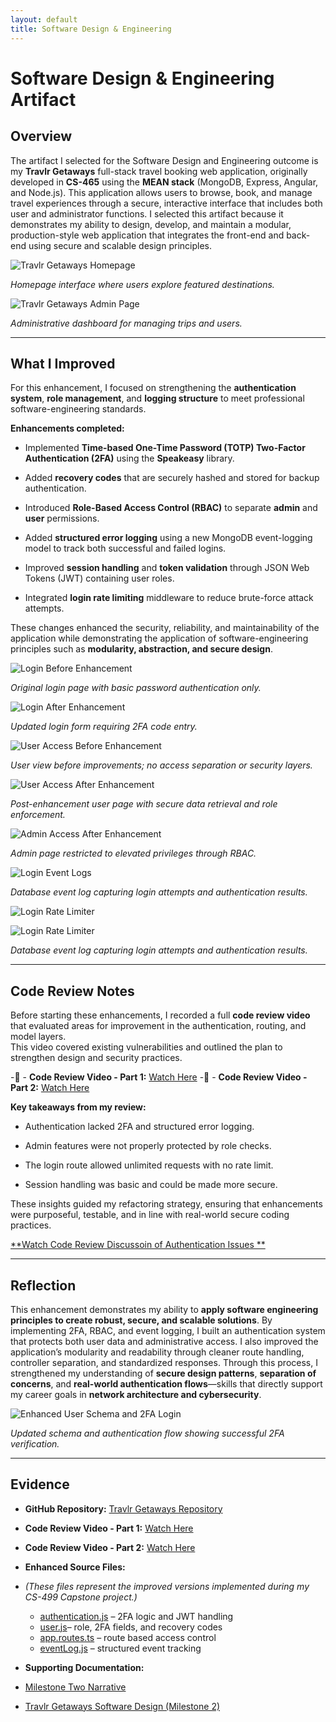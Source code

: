 ```yaml
---
layout: default
title: Software Design & Engineering
---
```


<link rel="stylesheet" href="../../assets/css/custom.css">

# Software Design & Engineering Artifact

## Overview
The artifact I selected for the Software Design and Engineering outcome is my **Travlr Getaways** full-stack travel booking web application, originally developed in **CS-465** using the **MEAN stack** (MongoDB, Express, Angular, and Node.js). This application allows users to browse, book, and manage travel experiences through a secure, interactive interface that includes both user and administrator functions. I selected this artifact because it demonstrates my ability to design, develop, and maintain a modular, production-style web application that integrates the front-end and back-end using secure and scalable design principles.


![Travlr Getaways Homepage](images/TravlrHomePage.jpg)

*Homepage interface where users explore featured destinations.*

![Travlr Getaways Admin Page](images/TravlrAdminPage.jpg)

*Administrative dashboard for managing trips and users.*

---

## What I Improved
For this enhancement, I focused on strengthening the **authentication system**, **role management**, and **logging structure** to meet professional software-engineering standards.

**Enhancements completed:**
- Implemented **Time-based One-Time Password (TOTP) Two-Factor Authentication (2FA)** using the **Speakeasy** library.
  
- Added **recovery codes** that are securely hashed and stored for backup authentication.
  
- Introduced **Role-Based Access Control (RBAC)** to separate **admin** and **user** permissions.
  
- Added **structured error logging** using a new MongoDB event-logging model to track both successful and failed logins.
   
- Improved **session handling** and **token validation** through JSON Web Tokens (JWT) containing user roles.
   
- Integrated **login rate limiting** middleware to reduce brute-force attack attempts.

These changes enhanced the security, reliability, and maintainability of the application while demonstrating the application of software-engineering principles such as **modularity, abstraction, and secure design**.


![Login Before Enhancement](images/No2FA.jpg)

*Original login page with basic password authentication only.*

![Login After Enhancement](images/w2FA.jpg)

*Updated login form requiring 2FA code entry.*

![User Access Before Enhancement](images/TravelListingBefore.jpg)

*User view before improvements; no access separation or security layers.*

![User Access After Enhancement](images/TravelListPageAfter.jpg)

*Post-enhancement user page with secure data retrieval and role enforcement.*

![Admin Access After Enhancement](images/TravelListingAdmin.jpg)

*Admin page restricted to elevated privileges through RBAC.*

![Login Event Logs](images/LoginEventLog.jpg)

*Database event log capturing login attempts and authentication results.*

![Login Rate Limiter](images/Login_Limiter1.jpg)

![Login Rate Limiter](images/Login_Limiter2.jpg)

*Database event log capturing login attempts and authentication results.*

---

## Code Review Notes
Before starting these enhancements, I recorded a full **code review video** that evaluated areas for improvement in the authentication, routing, and model layers.  
This video covered existing vulnerabilities and outlined the plan to strengthen design and security practices.

-🎥 - **Code Review Video - Part 1:** [Watch Here](https://youtu.be/yE4y5FZN2ck)
-🎥 - **Code Review Video - Part 2:** [Watch Here](https://youtu.be/-rbaklZHxl4) 

**Key takeaways from my review:** 

- Authentication lacked 2FA and structured error logging.
  
- Admin features were not properly protected by role checks.
    
- The login route allowed unlimited requests with no rate limit.
   
- Session handling was basic and could be made more secure.  

These insights guided my refactoring strategy, ensuring that enhancements were purposeful, testable, and in line with real-world secure coding practices.


[**Watch Code Review Discussoin of Authentication Issues **](https://youtu.be/Nrz5_AwpX3g)

---

## Reflection

This enhancement demonstrates my ability to **apply software engineering principles to create robust, secure, and scalable solutions**. By implementing 2FA, RBAC, and event logging, I built an authentication system that protects both user data and administrative access. I also improved the application’s modularity and readability through cleaner route handling, controller separation, and standardized responses. Through this process, I strengthened my understanding of **secure design patterns**, **separation of concerns**, and **real-world authentication flows**—skills that directly support my career goals in **network architecture and cybersecurity**.

![Enhanced User Schema and 2FA Login](images/successful2fa.jpg)

*Updated schema and authentication flow showing successful 2FA verification.*

---

## Evidence

- **GitHub Repository:** [Travlr Getaways Repository](https://github.com/thatone313/CS465FullStackDevelopment)  
- **Code Review Video - Part 1:** [Watch Here](https://youtu.be/yE4y5FZN2ck)
- **Code Review Video - Part 2:** [Watch Here](https://youtu.be/-rbaklZHxl4)
  
- **Enhanced Source Files:**
- *(These files represent the improved versions implemented during my CS-499 Capstone project.)*
   
  - [authentication.js](../../supporting_files/authentication.js) – 2FA logic and JWT handling
  - [user.js](../../supporting_files/user.js)– role, 2FA fields, and recovery codes
  - [app.routes.ts](../../supporting_files/app.routes.ts) – route based access control
  - [eventLog.js](../../supporting_files/eventLog.js) – structured event tracking

 - **Supporting Documentation:**
  - [Milestone Two Narrative](../../supporting_files/CS499MilestoneTwo.docx)
  - [Travlr Getaways Software Design (Milestone 2)](https://drive.google.com/file/d/19v_cPs5u9K09WiLyLC1A-dF90NXB1nxt/view?usp=drive_link)

    

